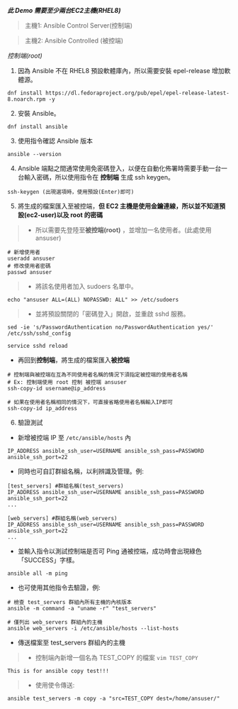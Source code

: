 ***此 Demo 需要至少兩台EC2主機(RHEL8)***

>主機1: Ansible Control Server(控制端)

>主機2: Ansible Controlled    (被控端)

*控制端(root)*
1. 因為 Ansible 不在 RHEL8 預設軟體庫內，所以需要安裝 epel-release 增加軟體源。
```
dnf install https://dl.fedoraproject.org/pub/epel/epel-release-latest-8.noarch.rpm -y
```
2. 安裝 Ansible。
```
dnf install ansible
```
3. 使用指令確認 Ansible 版本
```
ansible --version
```
4. Ansible 端點之間通常使用免密碼登入，以便在自動化佈署時需要手動一台一台輸入密碼，所以使用指令在 **控制端** 生成 ssh keygen。
```
ssh-keygen (出現選項時，使用預設(Enter)即可)
```
5. 將生成的檔案匯入至被控端，**但 EC2 主機是使用金鑰連線，所以並不知道預設(ec2-user)以及 root 的密碼**
>- 所以需要先登陸至**被控端(root)** ，並增加一名使用者。(此處使用 ansuser)
```
# 新增使用者
useradd ansuser
# 修改使用者密碼
passwd ansuser
```
>- 將該名使用者加入 sudoers 名單中。
```
echo "ansuser ALL=(ALL) NOPASSWD: ALL" >> /etc/sudoers
```
>- 並將預設關閉的「密碼登入」開啟，並重啟 sshd 服務。
```
sed -ie 's/PasswordAuthentication no/PasswordAuthentication yes/' /etc/ssh/sshd_config

service sshd reload
```
* 再回到**控制端**，將生成的檔案匯入**被控端**
```
# 控制端與被控端在互為不同使用者名稱的情況下須指定被控端的使用者名稱
# Ex: 控制端使用 root 控制 被控端 ansuser
ssh-copy-id username@ip_address

# 如果在使用者名稱相同的情況下，可直接省略使用者名稱輸入IP即可
ssh-copy-id ip_address
```
6. 驗證測試
- 新增被控端 IP 至 `/etc/ansible/hosts` 內
```
IP_ADDRESS ansible_ssh_user=USERNAME ansible_ssh_pass=PASSWORD ansible_ssh_port=22
```
- 同時也可自訂群組名稱，以利辨識及管理。例:
```
[test_servers] #群組名稱(test_servers)
IP_ADDRESS ansible_ssh_user=USERNAME ansible_ssh_pass=PASSWORD ansible_ssh_port=22
...

[web_servers] #群組名稱(web_servers)
IP_ADDRESS ansible_ssh_user=USERNAME ansible_ssh_pass=PASSWORD ansible_ssh_port=22
...
```

- 並輸入指令以測試控制端是否可 Ping 通被控端，成功時會出現綠色「SUCCESS」字樣。
```
ansible all -m ping
```
- 也可使用其他指令去驗證，例:
```
# 檢查 test_servers 群組內所有主機的內核版本
ansible -m command -a "uname -r" "test_servers"
```
```
# 僅列出 web_servers 群組內的主機
ansible web_servers -i /etc/ansible/hosts --list-hosts
```
- 傳送檔案至 test_servers 群組內的主機
>- 控制端內新增一個名為 TEST_COPY 的檔案 `vim TEST_COPY`
```
This is for ansible copy test!!!
```
>- 使用使令傳送:
```
ansible test_servers -m copy -a "src=TEST_COPY dest=/home/ansuser/"
```
